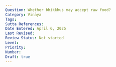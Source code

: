 ```yaml
---
Question: Whether bhikkhus may accept raw food?
Category: Vināya
Tags:
Sutta References:
Date Entered: April 6, 2025
Last Revised:
Review Status: Not started
Level: 
Priority: 
Number: 
Draft: true
---
```

